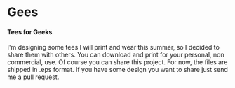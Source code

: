 # Gees #
#### Tees for Geeks ####

I'm designing some tees I will print and wear this summer, so I decided to share them with others. You can download and print for your personal, non commercial, use. Of course you can share this project.
For now, the files are shipped in .eps format.
If you have some design you want to share just send me a pull request.
